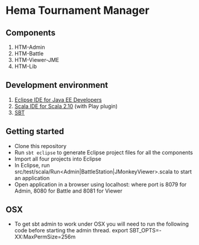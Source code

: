 # Hema Tournament Manager

## Components

1. HTM-Admin
2. HTM-Battle
3. HTM-Viewer-JME
4. HTM-Lib

## Development environment

1. [Eclipse IDE for Java EE Developers](http://eclipse.org/downloads)
2. [Scala IDE for Scala 2.10](http://scala-ide.org/download/current.html) (with Play plugin)
3. [SBT](http://www.scala-sbt.org/release/docs/Getting-Started/Setup.html)

## Getting started

* Clone this repository
* Run `sbt eclipse` to generate Eclipse project files for all the components
* Import all four projects into Eclipse
* In Eclipse, run src/test/scala/Run<Admin|BattleStation|JMonkeyViewer>.scala to start an application
* Open application in a browser using localhost:<port> where port is 8079 for Admin, 8080 for Battle and 8081 for Viewer

## OSX

* To get sbt admin to work under OSX you will need to run the following code before starting the admin thread.
export SBT_OPTS=-XX:MaxPermSize=256m

